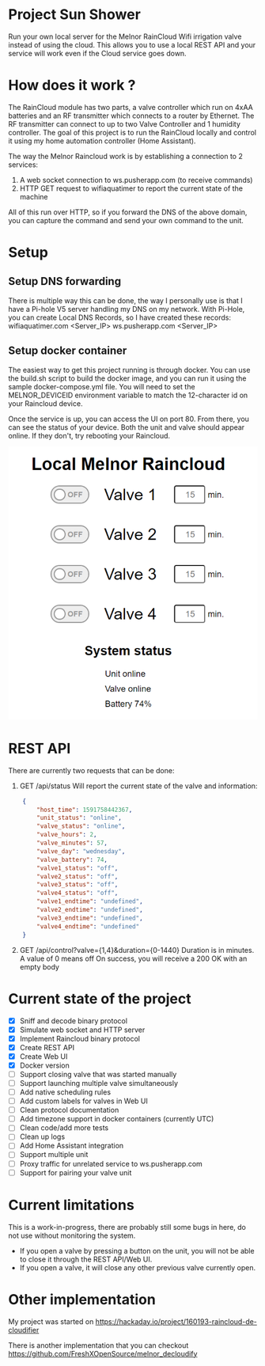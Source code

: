 # Project Sun Shower

Run your own local server for the Melnor RainCloud Wifi irrigation valve instead of using the cloud. This allows you to use a local REST API and your service will work even if the Cloud service goes down.

# How does it work ?
The RainCloud module has two parts, a valve controller which run on 4xAA batteries and an RF transmitter which connects to a router by Ethernet. The RF transmitter can connect to up to two Valve Controller and 1 humidity controller. The goal of this project is to run the RainCloud locally and control it using my home automation controller (Home Assistant).

The way the Melnor Raincloud work is by establishing a connection to 2 services:
1) A web socket connection to ws.pusherapp.com (to receive commands)
2) HTTP GET request to wifiaquatimer to report the current state of the machine

All of this run over HTTP, so if you forward the DNS of the above domain, you can capture the command and send your own command to the unit.


# Setup
## Setup DNS forwarding
There is multiple way this can be done, the way I personally use is that I have a Pi-hole V5 server handling my DNS on my network. With Pi-Hole, you can create Local DNS Records, so I have created these records:
wifiaquatimer.com  <Server_IP>
ws.pusherapp.com <Server_IP>

## Setup docker container
The easiest way to get this project running is through docker. You can use the build.sh script to build the docker image, and you can run it using the sample docker-compose.yml file. You will need to set the MELNOR_DEVICEID environment variable to match the 12-character id on your Raincloud device.


Once the service is up, you can access the UI on port 80. From there, you can see the status of your device. Both the unit and valve should appear online. If they don't, try rebooting your Raincloud.


![Web UI](doc/webui.png)



# REST API
There are currently two requests that can be done:
1) GET /api/status
Will report the current state of the valve and information:
```json
    {
        "host_time": 1591758442367,
        "unit_status": "online",
        "valve_status": "online",
        "valve_hours": 2,
        "valve_minutes": 57,
        "valve_day": "wednesday",
        "valve_battery": 74,
        "valve1_status": "off",
        "valve2_status": "off",
        "valve3_status": "off",
        "valve4_status": "off",
        "valve1_endtime": "undefined",
        "valve2_endtime": "undefined",
        "valve3_endtime": "undefined",
        "valve4_endtime": "undefined"
    }
```

2) GET /api/control?valve={1,4}&duration={0-1440}
Duration is in minutes. A value of 0 means off
On success, you will receive a 200 OK with an empty body

# Current state of the project
* [x] Sniff and decode binary protocol
* [x] Simulate web socket and HTTP server
* [x] Implement Raincloud binary protocol
* [x] Create REST API
* [x] Create Web UI
* [x] Docker version
* [ ] Support closing valve that was started manually
* [ ] Support launching multiple valve simultaneously
* [ ] Add native scheduling rules
* [ ] Add custom labels for valves in Web UI
* [ ] Clean protocol documentation
* [ ] Add timezone support in docker containers (currently UTC)
* [ ] Clean code/add more tests
* [ ] Clean up logs
* [ ] Add Home Assistant integration
* [ ] Support multiple unit
* [ ] Proxy traffic for unrelated service to ws.pusherapp.com
* [ ] Support for pairing your valve unit

# Current limitations
This is a work-in-progress, there are probably still some bugs in here, do not use without monitoring the system.
- If you open a valve by pressing a button on the unit, you will not be able to close it through the REST API/Web UI.
- If you open a valve, it will close any other previous valve currently open.


# Other implementation
My project was started on https://hackaday.io/project/160193-raincloud-de-cloudifier

There is another implementation that you can checkout https://github.com/FreshXOpenSource/melnor_decloudify